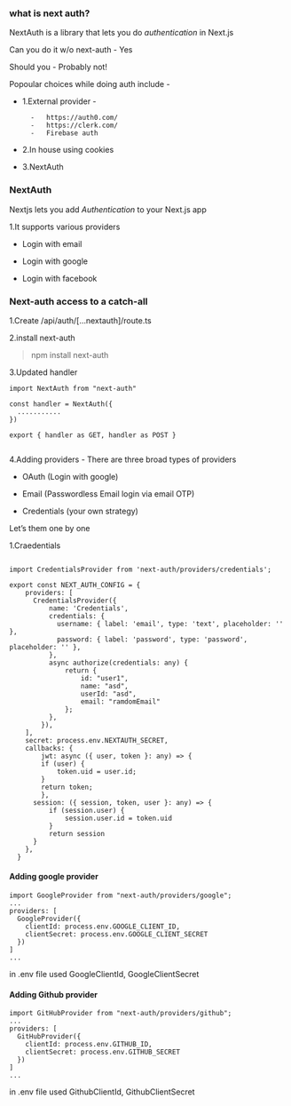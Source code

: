 ### what is next auth?

NextAuth is a library that lets you do *authentication* in Next.js

Can you do it w/o next-auth - Yes

Should you - Probably not!

Popoular choices while doing auth include - 

 - 1.External provider - 

         -   https://auth0.com/
         -   https://clerk.com/
         -   Firebase auth

 - 2.In house using cookies

 - 3.NextAuth

### NextAuth

Nextjs lets you add *Authentication* to your Next.js app

1.It supports various providers

  - Login with email

  - Login with google

  - Login with facebook
  

### Next-auth access to a catch-all

1.Create /api/auth/[…nextauth]/route.ts

2.install next-auth

> npm install next-auth

3.Updated handler

```
import NextAuth from "next-auth"

const handler = NextAuth({
  ...........
})

export { handler as GET, handler as POST }


```


4.Adding providers - There are three broad types of providers

 - OAuth (Login with google)

 - Email (Passwordless Email login via email OTP)

 - Credentials (your own strategy)

Let’s them one by one


1.Craedentials

```

import CredentialsProvider from 'next-auth/providers/credentials';

export const NEXT_AUTH_CONFIG = {
    providers: [
      CredentialsProvider({
          name: 'Credentials',
          credentials: {
            username: { label: 'email', type: 'text', placeholder: '' },
            password: { label: 'password', type: 'password', placeholder: '' },
          },
          async authorize(credentials: any) {
              return {
                  id: "user1",
                  name: "asd",
                  userId: "asd",
                  email: "ramdomEmail"
              };
          },
        }),
    ],
    secret: process.env.NEXTAUTH_SECRET,
    callbacks: {
        jwt: async ({ user, token }: any) => {
        if (user) {
            token.uid = user.id;
        }
        return token;
        },
      session: ({ session, token, user }: any) => {
          if (session.user) {
              session.user.id = token.uid
          }
          return session
      }
    },
  }

```

#### Adding google provider

```
import GoogleProvider from "next-auth/providers/google";
...
providers: [
  GoogleProvider({
    clientId: process.env.GOOGLE_CLIENT_ID,
    clientSecret: process.env.GOOGLE_CLIENT_SECRET
  })
]
...
```

in .env file used GoogleClientId, GoogleClientSecret

#### Adding Github provider

```
import GitHubProvider from "next-auth/providers/github";
...
providers: [
  GitHubProvider({
    clientId: process.env.GITHUB_ID,
    clientSecret: process.env.GITHUB_SECRET
  })
]
...
```
in .env file used  GithubClientId,  GithubClientSecret